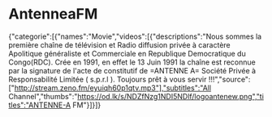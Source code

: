 # AntenneaFM
{"categorie":[{"names":"Movie","videos":[{"descriptions":"Nous sommes la première chaîne de télévision et Radio diffusion privée à caractère Apolitique généraliste et Commerciale en Republique Democratique du Congo(RDC). Crée en 1991, en effet le 13 Juin 1991 la chaîne est reconnue par la signature de l'acte de constitutif de =ANTENNE A= Société Privée à Responsabilité Limitée ( s.p.r.l ). Toujours prêt à vous servir !!!","source":["http://stream.zeno.fm/eyuiqh60p1qtv.mp3"],"subtitles":"All Channel","thumbs":"https://od.lk/s/NDZfNzg1NDI5NDlf/logoantenew.png","titles":"ANTENNE-A FM"}]}]}
